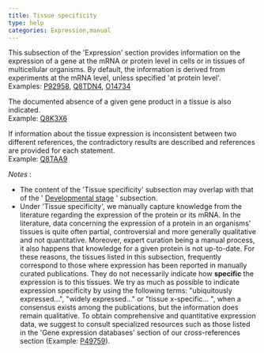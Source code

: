 ```yaml
---
title: Tissue specificity
type: help
categories: Expression,manual
---
```


This subsection of the 'Expression' section provides information on the expression of a gene at the mRNA or protein level in cells or in tissues of multicellular organisms. By default, the information is derived from experiments at the mRNA level, unless specified 'at protein level'.  
Examples: [P92958](https://www.uniprot.org/uniprotkb/P92958#expression), [Q8TDN4](https://www.uniprot.org/uniprotkb/Q8TDN4#expression), [O14734](https://www.uniprot.org/uniprotkb/O14734#expression)

The documented absence of a given gene product in a tissue is also indicated.  
Example: [Q8K3X6](https://www.uniprot.org/uniprotkb/Q8K3X6#expression)

If information about the tissue expression is inconsistent between two different references, the contradictory results are described and references are provided for each statement.  
Example: [Q8TAA9](https://www.uniprot.org/uniprotkb/Q8TAA9#expression)

_Notes_ :

- The content of the 'Tissue specificity' subsection may overlap with that of the ' [Developmental stage](https://www.uniprot.org/help/developmental_stage) ' subsection.
- Under 'Tissue specificity', we manually capture knowledge from the literature regarding the expression of the protein or its mRNA. In the literature, data concerning the expression of a protein in an organisms' tissues is quite often partial, controversial and more generally qualitative and not quantitative. Moreover, expert curation being a manual process, it also happens that knowledge for a given protein is not up-to-date. For these reasons, the tissues listed in this subsection, frequently correspond to those where expression has been reported in manually curated publications. They do not necessarily indicate how **specific** the expression is to this tissues. We try as much as possible to indicate expression specificity by using the following terms: "ubiquitously expressed...", "widely expressed..." or "tissue x-specific... ", when a consensus exists among the publications, but the information does remain qualitative. To obtain comprehensive and quantitative expression data, we suggest to consult specialized resources such as those listed in the 'Gene expression databases' section of our cross-references section (Example: [P49759](https://www.uniprot.org/uniprotkb/P49759#expression)).
